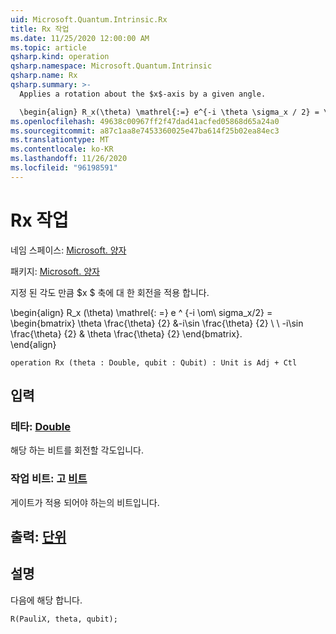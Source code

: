 ```yaml
---
uid: Microsoft.Quantum.Intrinsic.Rx
title: Rx 작업
ms.date: 11/25/2020 12:00:00 AM
ms.topic: article
qsharp.kind: operation
qsharp.namespace: Microsoft.Quantum.Intrinsic
qsharp.name: Rx
qsharp.summary: >-
  Applies a rotation about the $x$-axis by a given angle.

  \begin{align} R_x(\theta) \mathrel{:=} e^{-i \theta \sigma_x / 2} = \begin{bmatrix} \cos \frac{\theta}{2} & -i\sin \frac{\theta}{2}  \\\\ -i\sin \frac{\theta}{2} & \cos \frac{\theta}{2} \end{bmatrix}. \end{align}
ms.openlocfilehash: 49638c00967ff2f47dad41acfed05868d65a24a0
ms.sourcegitcommit: a87c1aa8e7453360025e47ba614f25b02ea84ec3
ms.translationtype: MT
ms.contentlocale: ko-KR
ms.lasthandoff: 11/26/2020
ms.locfileid: "96198591"
---
```

# <a name="rx-operation"></a>Rx 작업

네임 스페이스: [Microsoft. 양자](xref:Microsoft.Quantum.Intrinsic)

패키지: [Microsoft. 양자](https://nuget.org/packages/Microsoft.Quantum.QSharp.Core)


지정 된 각도 만큼 $x $ 축에 대 한 회전을 적용 합니다.

\begin{align} R_x (\theta) \mathrel{: =} e ^ {-i \om\ sigma_x/2} = \begin{bmatrix} \theta \frac{\theta} {2} &-i\sin \frac{\theta} {2} \\ \\ -i\sin \frac{\theta} {2} & \theta \frac{\theta} {2} \end{bmatrix}.  
\end{align}

```qsharp
operation Rx (theta : Double, qubit : Qubit) : Unit is Adj + Ctl
```


## <a name="input"></a>입력

### <a name="theta--double"></a>테타: [Double](xref:microsoft.quantum.lang-ref.double)

해당 하는 비트를 회전할 각도입니다.


### <a name="qubit--qubit"></a>작업 비트: 고 [비트](xref:microsoft.quantum.lang-ref.qubit)

게이트가 적용 되어야 하는의 비트입니다.



## <a name="output--unit"></a>출력: [단위](xref:microsoft.quantum.lang-ref.unit)



## <a name="remarks"></a>설명

다음에 해당 합니다.

```qsharp
R(PauliX, theta, qubit);
```